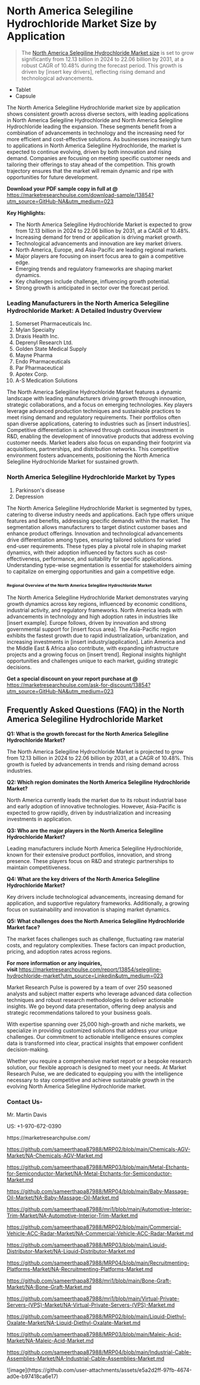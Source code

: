 <h1>North America Selegiline Hydrochloride Market&nbsp;Size by Application</h1><blockquote><p>The <a href="https://marketresearchpulse.com/download-sample/13854?utm_source=GitHub-NA&amp;utm_medium=023">North America Selegiline Hydrochloride Market size</a> is set to grow significantly from 12.13 billion in 2024 to 22.06 billion by 2031, at a robust CAGR of 10.48% during the forecast period. This growth is driven by [insert key drivers], reflecting rising demand and technological advancements.</p></blockquote><ul><li>Tablet<li> Capsule</li></ul><p>The North America Selegiline Hydrochloride market size by application shows consistent growth across diverse sectors, with leading applications in North America Selegiline Hydrochloride and North America Selegiline Hydrochloride leading the expansion. These segments benefit from a combination of advancements in technology and the increasing need for more efficient and cost-effective solutions. As businesses increasingly turn to applications in North America Selegiline Hydrochloride, the market is expected to continue evolving, driven by both innovation and rising demand. Companies are focusing on meeting specific customer needs and tailoring their offerings to stay ahead of the competition. This growth trajectory ensures that the market will remain dynamic and ripe with opportunities for future development.</p><p><strong>Download your PDF sample copy in full at @ </strong><a href="https://marketresearchpulse.com/download-sample/13854?utm_source=GitHub-NA&amp;utm_medium=023">https://marketresearchpulse.com/download-sample/13854?utm_source=GitHub-NA&amp;utm_medium=023</a></p><p><strong>Key Highlights: </strong></p><ul><li>The North America Selegiline Hydrochloride Market is expected to grow from 12.13 billion in 2024 to 22.06 billion by 2031, at a CAGR of 10.48%.</li><li>Increasing demand for trend or application is driving market growth.</li><li>Technological advancements and innovation are key market drivers.</li><li>North America, Europe, and Asia-Pacific are leading regional markets.</li><li>Major players are focusing on insert focus area to gain a competitive edge.</li><li>Emerging trends and regulatory frameworks are shaping market dynamics.</li><li>Key challenges include challenge, influencing growth potential.</li><li>Strong growth is anticipated in sector over the forecast period.</li></ul><h3>Leading Manufacturers in the North America Selegiline Hydrochloride Market: A Detailed Industry Overview</h3><ol><li>Somerset Pharmaceuticals Inc.</li><li>Mylan Specialty</li><li>Draxis Health Inc.</li><li>Deprenyl Research Ltd.</li><li>Golden State Medical Supply</li><li>Mayne Pharma</li><li>Endo Pharmaceuticals</li><li>Par Pharmaceutical</li><li>Apotex Corp.</li><li>A-S Medication Solutions</li></ol><div class="flex max-w-full flex-col flex-grow"><div class="min-h-8 text-message flex w-full flex-col items-end gap-2 whitespace-normal break-words [.text-message+&amp;]:mt-5" dir="auto" data-message-author-role="assistant" data-message-id="fd8432e4-4910-450d-b182-61b7bfb0a01f" data-message-model-slug="gpt-4o"><div class="flex w-full flex-col gap-1 empty:hidden first:pt-[3px]"><div class="markdown prose w-full break-words dark:prose-invert light"><p>The North America Selegiline Hydrochloride Market features a dynamic landscape with leading manufacturers driving growth through innovation, strategic collaborations, and a focus on emerging technologies. Key players leverage advanced production techniques and sustainable practices to meet rising demand and regulatory requirements. Their portfolios often span diverse applications, catering to industries such as [insert industries]. Competitive differentiation is achieved through continuous investment in R&amp;D, enabling the development of innovative products that address evolving customer needs. Market leaders also focus on expanding their footprint via acquisitions, partnerships, and distribution networks. This competitive environment fosters advancements, positioning the North America Selegiline Hydrochloride Market for sustained growth.</p></div></div></div></div><h3>North America Selegiline Hydrochloride Market by Types</h3><ol><li>Parkinson's disease<li> Depression</li></ol><div class="flex max-w-full flex-col flex-grow"><div class="min-h-8 text-message flex w-full flex-col items-end gap-2 whitespace-normal break-words [.text-message+&amp;]:mt-5" dir="auto" data-message-author-role="assistant" data-message-id="084470be-0bb7-4664-bddf-5156b4f41249" data-message-model-slug="gpt-4o-mini"><div class="flex w-full flex-col gap-1 empty:hidden first:pt-[3px]"><div class="markdown prose w-full break-words dark:prose-invert light"><p>The North America Selegiline Hydrochloride Market is segmented by types, catering to diverse industry needs and applications. Each type offers unique features and benefits, addressing specific demands within the market. The segmentation allows manufacturers to target distinct customer bases and enhance product offerings. Innovation and technological advancements drive differentiation among types, ensuring tailored solutions for varied end-user requirements. These types play a pivotal role in shaping market dynamics, with their adoption influenced by factors such as cost-effectiveness, performance, and suitability for specific applications. Understanding type-wise segmentation is essential for stakeholders aiming to capitalize on emerging opportunities and gain a competitive edge.</p></div></div></div></div><h3><span style="font-size: 11px;">Regional Overview of the North America Selegiline Hydrochloride Market</span></h3><div class="flex max-w-full flex-col flex-grow"><div class="min-h-8 text-message flex w-full flex-col items-end gap-2 whitespace-normal break-words [.text-message+&amp;]:mt-5" dir="auto" data-message-author-role="assistant" data-message-id="e9038762-ce64-4e30-91c9-9bd413514231" data-message-model-slug="gpt-4o-mini"><div class="flex w-full flex-col gap-1 empty:hidden first:pt-[3px]"><div class="markdown prose w-full break-words dark:prose-invert light"><p>The North America Selegiline Hydrochloride Market demonstrates varying growth dynamics across key regions, influenced by economic conditions, industrial activity, and regulatory frameworks. North America leads with advancements in technology and high adoption rates in industries like [insert example]. Europe follows, driven by innovation and strong governmental support for [insert focus area]. The Asia-Pacific region exhibits the fastest growth due to rapid industrialization, urbanization, and increasing investments in [insert industry/application]. Latin America and the Middle East &amp; Africa also contribute, with expanding infrastructure projects and a growing focus on [insert trend]. Regional insights highlight opportunities and challenges unique to each market, guiding strategic decisions.</p></div></div></div></div><p><strong>Get a special discount on your report purchase at @ </strong><a href="https://marketresearchpulse.com/ask-for-discount/13854?utm_source=GitHub-NA&amp;utm_medium=023">https://marketresearchpulse.com/ask-for-discount/13854?utm_source=GitHub-NA&amp;utm_medium=023</a></p><h2>Frequently Asked Questions (FAQ) in the North America Selegiline Hydrochloride Market</h2><p><strong>Q1: What is the growth forecast for the North America Selegiline Hydrochloride Market?</strong></p><p>The North America Selegiline Hydrochloride Market is projected to grow from 12.13 billion in 2024 to 22.06 billion by 2031, at a CAGR of 10.48%. This growth is fueled by advancements in trends and rising demand across industries.</p><p><strong>Q2: Which region dominates the North America Selegiline Hydrochloride Market?</strong></p><p>North America currently leads the market due to its robust industrial base and early adoption of innovative technologies. However, Asia-Pacific is expected to grow rapidly, driven by industrialization and increasing investments in application.</p><p><strong>Q3: Who are the major players in the North America Selegiline Hydrochloride Market?</strong></p><p>Leading manufacturers include North America Selegiline Hydrochloride, known for their extensive product portfolios, innovation, and strong presence. These players focus on R&amp;D and strategic partnerships to maintain competitiveness.</p><p><strong>Q4: What are the key drivers of the North America Selegiline Hydrochloride Market?</strong></p><p>Key drivers include technological advancements, increasing demand for application, and supportive regulatory frameworks. Additionally, a growing focus on sustainability and innovation is shaping market dynamics.</p><p><strong>Q5: What challenges does the North America Selegiline Hydrochloride Market face?</strong></p><p>The market faces challenges such as challenge, fluctuating raw material costs, and regulatory complexities. These factors can impact production, pricing, and adoption rates across regions.</p><p><strong>For more information or any inquiries, visit&nbsp;</strong><a href="https://marketresearchpulse.com/report/13854/selegiline-hydrochloride-market?utm_source=Linkedin&utm_medium=023">https://marketresearchpulse.com/report/13854/selegiline-hydrochloride-market?utm_source=Linkedin&utm_medium=023</a></p><p>Market Research Pulse is powered by a team of over 250 seasoned analysts and subject matter experts who leverage advanced data collection techniques and robust research methodologies to deliver actionable insights. We go beyond data presentation, offering deep analysis and strategic recommendations tailored to your business goals.</p><p>With expertise spanning over 25,000 high-growth and niche markets, we specialize in providing customized solutions that address your unique challenges. Our commitment to actionable intelligence ensures complex data is transformed into clear, practical insights that empower confident decision-making.</p><p>Whether you require a comprehensive market report or a bespoke research solution, our flexible approach is designed to meet your needs. At Market Research Pulse, we are dedicated to equipping you with the intelligence necessary to stay competitive and achieve sustainable growth in the evolving North America Selegiline Hydrochloride market.</p><h3><strong>Contact Us-</strong></h3><p>Mr. Martin Davis</p><p>US: +1-970-672-0390</p><p>https://marketresearchpulse.com/</p><p><a href="https://github.com/sameerthapa87988/MRP02/blob/main/Chemicals-AGV-Market/NA-Chemicals-AGV-Market.md">https://github.com/sameerthapa87988/MRP02/blob/main/Chemicals-AGV-Market/NA-Chemicals-AGV-Market.md</a></p><p><a href="https://github.com/sameerthapa87988/MRP03/blob/main/Metal-Etchants-for-Semiconductor-Market/NA-Metal-Etchants-for-Semiconductor-Market.md">https://github.com/sameerthapa87988/MRP03/blob/main/Metal-Etchants-for-Semiconductor-Market/NA-Metal-Etchants-for-Semiconductor-Market.md</a></p><p><a href="https://github.com/sameerthapa87988/MRP04/blob/main/Baby-Massage-Oil-Market/NA-Baby-Massage-Oil-Market.md">https://github.com/sameerthapa87988/MRP04/blob/main/Baby-Massage-Oil-Market/NA-Baby-Massage-Oil-Market.md</a></p><p><a href="https://github.com/sameerthapa87988/mri1/blob/main/Automotive-Interior-Trim-Market/NA-Automotive-Interior-Trim-Market.md">https://github.com/sameerthapa87988/mri1/blob/main/Automotive-Interior-Trim-Market/NA-Automotive-Interior-Trim-Market.md</a></p><p><a href="https://github.com/sameerthapa87988/MRP02/blob/main/Commercial-Vehicle-ACC-Radar-Market/NA-Commercial-Vehicle-ACC-Radar-Market.md">https://github.com/sameerthapa87988/MRP02/blob/main/Commercial-Vehicle-ACC-Radar-Market/NA-Commercial-Vehicle-ACC-Radar-Market.md</a></p><p><a href="https://github.com/sameerthapa87988/MRP03/blob/main/Liquid-Distributor-Market/NA-Liquid-Distributor-Market.md">https://github.com/sameerthapa87988/MRP03/blob/main/Liquid-Distributor-Market/NA-Liquid-Distributor-Market.md</a></p><p><a href="https://github.com/sameerthapa87988/MRP04/blob/main/Recruitmenting-Platforms-Market/NA-Recruitmenting-Platforms-Market.md">https://github.com/sameerthapa87988/MRP04/blob/main/Recruitmenting-Platforms-Market/NA-Recruitmenting-Platforms-Market.md</a></p><p><a href="https://github.com/sameerthapa87988/mri1/blob/main/Bone-Graft-Market/NA-Bone-Graft-Market.md">https://github.com/sameerthapa87988/mri1/blob/main/Bone-Graft-Market/NA-Bone-Graft-Market.md</a></p><p><a href="https://github.com/sameerthapa87988/mri1/blob/main/Virtual-Private-Servers-(VPS)-Market/NA-Virtual-Private-Servers-(VPS)-Market.md">https://github.com/sameerthapa87988/mri1/blob/main/Virtual-Private-Servers-(VPS)-Market/NA-Virtual-Private-Servers-(VPS)-Market.md</a></p><p><a href="https://github.com/sameerthapa87988/MRP02/blob/main/Liquid-Diethyl-Oxalate-Market/NA-Liquid-Diethyl-Oxalate-Market.md">https://github.com/sameerthapa87988/MRP02/blob/main/Liquid-Diethyl-Oxalate-Market/NA-Liquid-Diethyl-Oxalate-Market.md</a></p><p><a href="https://github.com/sameerthapa87988/MRP03/blob/main/Maleic-Acid-Market/NA-Maleic-Acid-Market.md">https://github.com/sameerthapa87988/MRP03/blob/main/Maleic-Acid-Market/NA-Maleic-Acid-Market.md</a></p><p><a href="https://github.com/sameerthapa87988/MRP04/blob/main/Industrial-Cable-Assemblies-Market/NA-Industrial-Cable-Assemblies-Market.md">https://github.com/sameerthapa87988/MRP04/blob/main/Industrial-Cable-Assemblies-Market/NA-Industrial-Cable-Assemblies-Market.md</a></p>
![image](https://github.com/user-attachments/assets/e5a2d2ff-97fb-4674-ad0e-b97418ca6e17)
